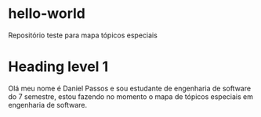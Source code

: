 # hello-world
Repositório teste para mapa tópicos especiais 
# Heading level 1
Olá meu nome é Daniel Passos e sou estudante de engenharia de software do 7 semestre,
estou fazendo no momento o mapa de tópicos especiais em engenharia de software.
